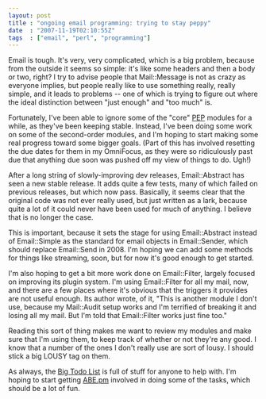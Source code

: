 ```yaml
---
layout: post
title : "ongoing email programming: trying to stay peppy"
date  : "2007-11-19T02:10:55Z"
tags  : ["email", "perl", "programming"]
---
```

Email is tough.  It's very, very complicated, which is a big problem, because
from the outside it seems so simple: it's like some headers and then a body or
two, right?  I try to advise people that Mail::Message is not as crazy as
everyone implies, but people really like to use something really, really
simple, and it leads to problems -- one of which is trying to figure out where
the ideal distinction between "just enough" and "too much" is.

Fortunately, I've been able to ignore some of the "core"
[PEP](http://emailproject.perl.org/) modules for a while, as they've been
keeping stable.  Instead, I've been doing some work on some of the second-order
modules, and I'm hoping to start making some real progress toward some bigger
goals.  (Part of this has involved resetting the due dates for them in my
OmniFocus, as they were so ridiculously past due that anything due soon was
pushed off my view of things to do.  Ugh!)

After a long string of slowly-improving dev releases, Email::Abstract has seen
a new stable release.  It adds quite a few tests, many of which failed on
previous releases, but which now pass.  Basically, it seems clear that the
original code was not ever really used, but just written as a lark, because
quite a lot of it could never have been used for much of anything.  I believe
that is no longer the case.

This is important, because it sets the stage for using Email::Abstract instead
of Email::Simple as the standard for email objects in Email::Sender, which
should replace Email::Send in 2008.  I'm hoping we can add some methods for
things like streaming, soon, but for now it's good enough to get started.

I'm also hoping to get a bit more work done on Email::Filter, largely focused
on improving its plugin system.  I'm using Email::Filter for all my mail, now,
and there are a few places where it's obvious that the triggers it provides are
not useful enough.  Its author wrote, of it, "This is another module I don't
use, because my Mail::Audit setup works and I'm terrified of breaking it and
losing all my mail. But I'm told that Email::Filter works just fine too."

Reading this sort of thing makes me want to review my modules and make sure
that I'm using them, to keep track of whether or not they're any good.  I know
that a number of the ones I don't really use are sort of lousy.  I should stick
a big LOUSY tag on them.

As always, the [Big Todo List](http://emailproject.perl.org/wiki/Big_Todo_List)
is full of stuff for anyone to help with.  I'm hoping to start getting
[ABE.pm](http://abe.pm.org) involved in doing some of the tasks, which should
be a lot of fun.

